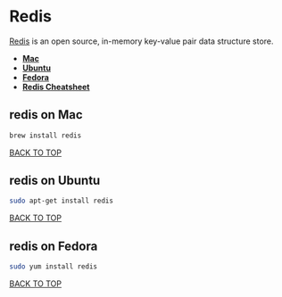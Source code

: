 Redis
=====
[Redis](https://redis.io) is an open source, in-memory key-value pair data structure store.

* [**Mac**](#redis-on-mac)
* [**Ubuntu**](#redis-on-ubuntu)
* [**Fedora**](#redis-on-fedora)
* [**Redis Cheatsheet**](https://github.com/ctrl-alt-del/devenv/blob/master/cheatsheet/redis)


## redis on Mac
```sh
brew install redis
```
[BACK TO TOP](https://github.com/ctrl-alt-del/devenv/tree/master/cache)



## redis on Ubuntu
```sh
sudo apt-get install redis
```
[BACK TO TOP](https://github.com/ctrl-alt-del/devenv/tree/master/cache)



## redis on Fedora
```sh
sudo yum install redis
```
[BACK TO TOP](https://github.com/ctrl-alt-del/devenv/tree/master/cache)
